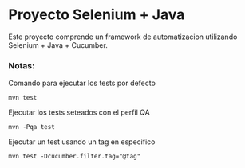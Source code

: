 # Proyecto Selenium + Java

Este proyecto comprende un framework de automatizacion utilizando Selenium + Java + Cucumber.

### Notas:
Comando para ejecutar los tests por defecto
```
mvn test
```

Ejecutar los tests seteados con el perfil QA
```
mvn -Pqa test
```
Ejecutar un test usando un tag en especifico 
```
mvn test -Dcucumber.filter.tag="@tag" 
```
